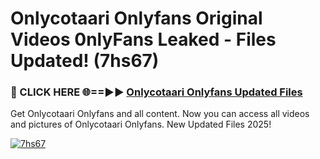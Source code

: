# Onlycotaari Onlyfans Original Videos 0nlyFans Leaked - Files Updated! (7hs67)

<h3>🔴 CLICK HERE 🌐==►► <a href="https://tinyurl.com/2m67pmp6" rel="nofollow">Onlycotaari Onlyfans Updated Files</a></h3>

Get Onlycotaari Onlyfans and all content. Now you can access all videos and pictures of Onlycotaari Onlyfans. New Updated Files 2025!

[![7hs67](https://i.imgur.com/H4QAA4z.gif)](https://tinyurl.com/2m67pmp6)